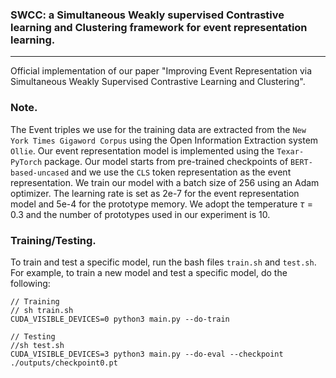 
### SWCC: a Simultaneous Weakly supervised Contrastive learning and Clustering framework for event representation learning.
---

Official implementation of our paper "Improving Event Representation via Simultaneous Weakly Supervised Contrastive Learning  and Clustering".

### Note.
The Event triples we use for the training data are extracted from  the `New York Times Gigaword Corpus` using the Open Information Extraction system `Ollie`.
Our event representation model is implemented using the `Texar-PyTorch` package. Our model starts from pre-trained checkpoints of `BERT-based-uncased` and we use the `CLS` token representation as the event representation. We train our model with a batch size of $256$ using an Adam optimizer. The learning rate is set as 2e-7 for the event representation model and 5e-4 for the prototype memory. We adopt the temperature $\tau=0.3$ and the number of prototypes used in our experiment is $10$.

### Training/Testing.
To train and test a specific model, run the bash files `train.sh` and `test.sh`. For example, to train a new model and test a specific model, do the following:

```shell
// Training
// sh train.sh
CUDA_VISIBLE_DEVICES=0 python3 main.py --do-train 

// Testing
//sh test.sh
CUDA_VISIBLE_DEVICES=3 python3 main.py --do-eval --checkpoint ./outputs/checkpoint0.pt 
```